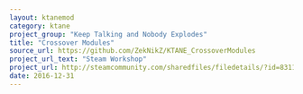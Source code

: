 ```yaml
---
layout: ktanemod
category: ktane
project_group: "Keep Talking and Nobody Explodes"
title: "Crossover Modules"
source_url: https://github.com/ZekNikZ/KTANE_CrossoverModules
project_url_text: "Steam Workshop"
project_url: http://steamcommunity.com/sharedfiles/filedetails/?id=831134377
date: 2016-12-31
---
```

